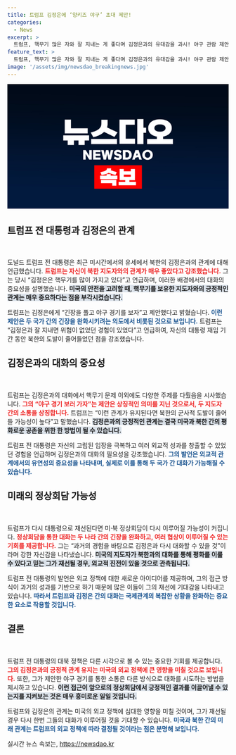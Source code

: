 ```yaml
---
title: 트럼프 김정은에 ‘양키즈 야구’ 초대 제안!
categories:
  - News
excerpt: >
  트럼프, 핵무기 많은 자와 잘 지내는 게 좋다며 김정은과의 유대감을 과시! 야구 관람 제안과 함께, 재선 시 미·북 대화 재개 가능성 언급. 그의 파격 발언이 정치적 파장을 일으키고 있다.
feature_text: >
  트럼프, 핵무기 많은 자와 잘 지내는 게 좋다며 김정은과의 유대감을 과시! 야구 관람 제안과 함께, 재선 시 미·북 대화 재개 가능성 언급. 그의 파격 발언이 정치적 파장을 일으키고 있다.
image: '/assets/img/newsdao_breakingnews.jpg'
---
```


<p><img src="/assets/img/newsdao_breakingnews.jpg" alt="firstkoreanews 속보" /></p>

<h2 data-ke-size="size26">트럼프 전 대통령과 김정은의 관계</h2>

<p data-ke-size="size16">&nbsp;</p>

<p>도널드 트럼프 전 대통령은 최근 미시간에서의 유세에서 북한의 김정은과의 관계에 대해 언급했습니다. <b><span style="color: #ee2323;">트럼프는 자신이 북한 지도자와의 관계가 매우 좋았다고 강조했습니다.</span></b> 그는 당시 “김정은은 핵무기를 많이 가지고 있다”고 언급하며, 이러한 배경에서의 대화의 중요성을 설명했습니다. <b><span style="background-color: #21538527;">미국의 안전을 고려할 때, 핵무기를 보유한 지도자와의 긍정적인 관계는 매우 중요하다는 점을 부각시켰습니다.</span></b></p>

<p>트럼프는 김정은에게 “긴장을 풀고 야구 경기를 보자”고 제안했다고 밝혔습니다. <b><span style="color: #1a5490;">이런 제안은 두 국가 간의 긴장을 완화시키려는 의도에서 비롯된 것으로 보입니다.</span></b> 트럼프는 “김정은과 잘 지내면 위험이 없었던 경험이 있었다”고 언급하여, 자신의 대통령 재임 기간 동안 북한의 도발이 줄어들었던 점을 강조했습니다.</p>

<h2 data-ke-size="size26">김정은과의 대화의 중요성</h2>

<p data-ke-size="size16">&nbsp;</p>

<p>트럼프는 김정은과의 대화에서 핵무기 문제 이외에도 다양한 주제를 다뤘음을 시사했습니다. <b><span style="color: #ee2323;">그의 “야구 경기 보러 가자”는 제안은 상징적인 의미를 지닌 것으로서, 두 지도자 간의 소통을 상징합니다.</span></b> 트럼프는 “이런 관계가 유지된다면 북한의 군사적 도발이 줄어들 가능성이 높다”고 말했습니다. <b><span style="background-color: #21538527;">김정은과의 긍정적인 관계는 결국 미국과 북한 간의 평화로운 공존을 위한 한 방법이 될 수 있습니다.</span></b></p>

<p>트럼프 전 대통령은 자신의 고립된 입장을 극복하고 여러 외교적 성과를 창출할 수 있었던 경험을 언급하며 김정은과의 대화의 필요성을 강조했습니다. <b><span style="color: #1a5490;">그의 발언은 외교적 관계에서의 유연성의 중요성을 나타내며, 실제로 이를 통해 두 국가 간 대화가 가능해질 수 있습니다.</span></b></p>

<h2 data-ke-size="size26">미래의 정상회담 가능성</h2>

<p data-ke-size="size16">&nbsp;</p>

<p>트럼프가 다시 대통령으로 재선된다면 미·북 정상회담이 다시 이루어질 가능성이 커집니다. <b><span style="color: #ee2323;">정상회담을 통한 대화는 두 나라 간의 긴장을 완화하고, 여러 협상이 이루어질 수 있는 기회를 제공합니다.</span></b> 그는 “과거의 경험을 바탕으로 김정은과 다시 대화할 수 있을 것”이라며 강한 자신감을 나타냈습니다. <b><span style="background-color: #21538527;">미국의 지도자가 북한과의 대화를 통해 평화를 이룰 수 있다고 믿는 그가 재선될 경우, 외교적 진전이 있을 것으로 관측됩니다.</span></b></p>

<p>트럼프 전 대통령의 발언은 외교 정책에 대한 새로운 아이디어를 제공하며, 그의 접근 방식이 과거의 성과를 기반으로 하기 때문에 많은 이들이 그의 재선에 기대감을 나타내고 있습니다. <b><span style="color: #1a5490;">따라서 트럼프와 김정은 간의 대화는 국제관계의 복잡한 상황을 완화하는 중요한 요소로 작용할 것입니다.</span></b></p>

<h2 data-ke-size="size26">결론</h2>

<p data-ke-size="size16">&nbsp;</p>

<p>트럼프 전 대통령의 대북 정책은 다른 시각으로 볼 수 있는 중요한 기회를 제공합니다. <b><span style="color: #ee2323;">그의 김정은과의 긍정적 관계 유지는 미국의 외교 정책에 큰 영향을 미칠 것으로 보입니다.</span></b> 또한, 그가 제안한 야구 경기를 통한 소통은 다른 방식으로 대화를 시도하는 방법을 제시하고 있습니다. <b><span style="background-color: #21538527;">이런 접근이 앞으로의 정상회담에서 긍정적인 결과를 이끌어낼 수 있는지를 지켜보는 것은 매우 흥미로운 일일 것입니다.</span></b></p>

<p>트럼프와 김정은의 관계는 미국의 외교 정책에 심대한 영향을 미칠 것이며, 그가 재선될 경우 다시 한번 그들의 대화가 이루어질 것을 기대할 수 있습니다. <b><span style="color: #1a5490;">미국과 북한 간의 미래 관계는 트럼프의 외교 정책에 따라 결정될 것이라는 점은 분명해 보입니다.</span></b></p>
실시간 뉴스 속보는, <a href="https://newsdao.kr" rel="dofollow">https://newsdao.kr</a>


